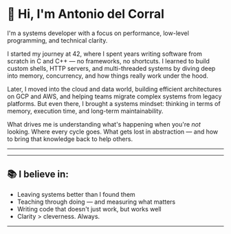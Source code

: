 # 👋 Hi, I'm Antonio del Corral

I'm a systems developer with a focus on performance, low-level programming, and technical clarity.

I started my journey at 42, where I spent years writing software from scratch in C and C++ — no frameworks, no shortcuts. I learned to build custom shells, HTTP servers, and multi-threaded systems by diving deep into memory, concurrency, and how things really work under the hood.

Later, I moved into the cloud and data world, building efficient architectures on GCP and AWS, and helping teams migrate complex systems from legacy platforms. But even there, I brought a systems mindset: thinking in terms of memory, execution time, and long-term maintainability.

What drives me is understanding what's happening when you're *not* looking. Where every cycle goes. What gets lost in abstraction — and how to bring that knowledge back to help others.

---

---

## 📚 I believe in:

- Leaving systems better than I found them  
- Teaching through doing — and measuring what matters  
- Writing code that doesn't just work, but works well  
- Clarity > cleverness. Always.

---
